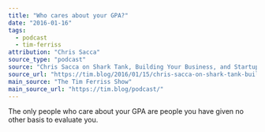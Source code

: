 ```yaml
---
title: "Who cares about your GPA?"
date: "2016-01-16"
tags:
  - podcast
  - tim-ferriss
attribution: "Chris Sacca"
source_type: "podcast"
source: "Chris Sacca on Shark Tank, Building Your Business, and Startup Mistakes"
source_url: "https://tim.blog/2016/01/15/chris-sacca-on-shark-tank-building-your-business-and-startup-mistakes/"
main_source: "The Tim Ferriss Show"
main_source_url: "https://tim.blog/podcast/"
---
```


The only people who care about your GPA are people you have given no other basis to evaluate you.
